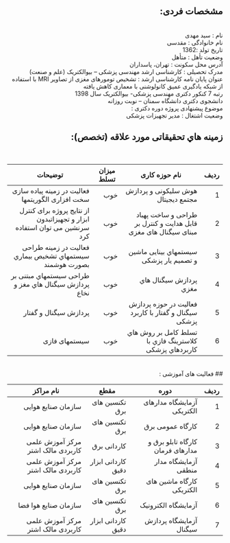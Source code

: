 <div dir="rtl">
  
##  مشخصات فردی:
<br/>
نام : سید مهدی 
<br/>
نام خانوادگی : مقدسی
<br/>
تاریخ تولد :1362 
<br/>
وضعیت تأهل : متأهل
<br/> 
آدرس محل سکونت : تهران، پاسداران
<br/> 
مدرک تحصیلی : کارشناسی ارشد مهندسی پزشکی – بیوالکتریک (علم و صنعت)
<br/>
عنوان پایان نامه کارشناسی ارشد : تشخیص تومورهای مغزی از تصاویر MRI  با استفاده از شبکه یادگیری عمیق کانولوشنی  با معماری کاهش یافته
<br/>
رتبه 7 کنکور دکتری مهندسی پزشکی- بیوالکتریک  سال 1398
<br/>
 دانشجوی دکتری دانشگاه سمنان – نوبت روزانه
<br/>
موضوع پیشنهادی پروژه دوره دکتری :
<br/> 
وضعیت اشتغال : مدیر تجهیزات پزشکی
  
 ## زمینه هاي تحقیقاتی مورد علاقه (تخصص): 

<br/> 
   
| ردیف |نام حوزه کاری  |میزان تسلط  |  توضیحات  | 
|-------|---------|----------------------|---------------|
|1| هوش سلیکونی و پردازش مجتمع دیجیتال|خوب|فعالیت در زمینه پیاده سازی سخت افزاری الگوریتمها| 
|2|طراحی و ساخت پهباد قابل هدایت و کنترل بر مبنای سیگنال های مغزی|خوب|از نتایج پروژه برای کنترل ابزار و تجهیزاتبدون سرنشین می توان استفاده کرد 
|3|سیستمهاي بینایی ماشین و تصمیم یار پزشکی |خوب| فعالیت در زمینه طراحی سیستمهاي تشخیص بیماري بصورت هوشمند   |
|4| پردازش سیگنال هاي مغزي | خوب | طراحی سیستمهاي مبتنی بر پردازش سیگنال هاي مغز و نخاع |        
|5|فعالیت در حوزه پردازش سیگنال و گفتار با کاربرد پزشکی| خوب| پردازش سیگنال و گفتار| 
|6|تسلط کامل بر روش هاي کلاسترینگ فازي با کاربردهاي پزشکی| خوب| سیستمهای فازی|
  
  
  
<br/> 
## فعالیت های آموزشی :
  
<br/> 
   
| ردیف |دوره  |مقطع  |  نام مراکز  | 
|-------|---------|----------------------|---------------|
|1|آزمایشگاه مدارهای الکتریکی|تکنسین های برق |سازمان صنایع هوایی|
|2|کارگاه عمومی برق |تکنسین های برق|سازمان صنایع هوایی|
|3|کارگاه تابلو برق و مدارهای فرمان|کاردانی برق|مرکز آموزش علمی کاربردی مالک اشتر|
|4|آزمایشگاه مدار منطقی|کاردانی ابزار دقیق|مرکز آموزش علمی کاربردی مالک اشتر|
|5|کارگاه ماشین های الکتریکی|تکنسین های برق|سازمان صنایع هوایی|
|6|آزمایشگاه الکترونیک|تکنسین های برق|سازمان صنایع هوا فضا|
|7|آزمایشگاه پردازش سیگنال|کاردانی ابزار دقیق|مرکز آموزش علمی کاربردی مالک اشتر|
  
  

